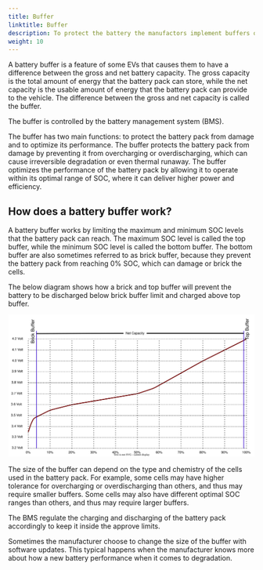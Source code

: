 ```yaml
---
title: Buffer
linktitle: Buffer
description: To protect the battery the manufactors implement buffers on batteries.
weight: 10
---
```

<!-- markdownlint-disable MD033 -->

A battery buffer is a feature of some EVs that causes them to have a difference between the gross and net battery capacity. The gross capacity is the total amount of energy that the battery pack can store, while the net capacity is the usable amount of energy that the battery pack can provide to the vehicle. The difference between the gross and net capacity is called the buffer.

The buffer is controlled by the battery management system (BMS).

The buffer has two main functions: to protect the battery pack from damage and to optimize its performance. The buffer protects the battery pack from damage by preventing it from overcharging or overdischarging, which can cause irreversible degradation or even thermal runaway. The buffer optimizes the performance of the battery pack by allowing it to operate within its optimal range of SOC, where it can deliver higher power and efficiency.

## How does a battery buffer work?

A battery buffer works by limiting the maximum and minimum SOC levels that the battery pack can reach. The maximum SOC level is called the top buffer, while the minimum SOC level is called the bottom buffer. The bottom buffer are also sometimes referred to as brick buffer, because they prevent the battery pack from reaching 0% SOC, which can damage or brick the cells.

The below diagram shows how a brick and top buffer will prevent the battery to be discharged below brick buffer limit and charged above top buffer.

![Chargecurve](chargecurve.drawio.svg)

The size of the buffer can depend on the type and chemistry of the cells used in the battery pack. For example, some cells may have higher tolerance for overcharging or overdischarging than others, and thus may require smaller buffers. Some cells may also have different optimal SOC ranges than others, and thus may require larger buffers.

The BMS regulate the charging and discharging of the battery pack accordingly to keep it inside the approve limits. 

Sometimes the manufacturer choose to change the size of the buffer with software updates. This typical happens when the manufacturer knows more about how a new battery performance when it comes to degradation. 